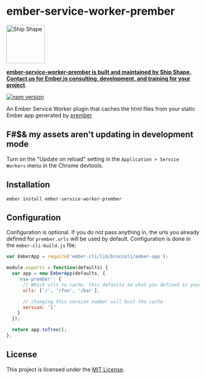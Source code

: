 # ember-service-worker-prember

<a href="https://shipshape.io/"><img src="http://i.imgur.com/KVqNjgO.png" alt="Ship Shape" width="100" height="100"/></a>

**[ember-service-worker-prember is built and maintained by Ship Shape. Contact us for Ember.js consulting, development, and training for your project](https://shipshape.io/ember-consulting)**.

[![npm version](https://badge.fury.io/js/ember-service-worker-prember.svg)](http://badge.fury.io/js/ember-service-worker-prember)

An Ember Service Worker plugin that caches the html files from your static Ember app generated by [prember](https://github.com/ef4/prember)

## F#$& my assets aren't updating in development mode

Turn on the "Update on reload" setting in the `Application > Service Workers`
menu in the Chrome devtools.

## Installation

```
ember install ember-service-worker-prember
```

## Configuration

Configuration is optional. If you do not pass anything in, the urls you
already defined for `prember.urls` will be used by default.
Configuration is done in the `ember-cli-build.js` file:

```js
var EmberApp = require('ember-cli/lib/broccoli/ember-app');

module.exports = function(defaults) {
  var app = new EmberApp(defaults, {
    'esw-prember': {
      // Which urls to cache. This defaults to what you defined in your prember.urls config
      urls: ['/', '/foo', '/bar'],

      // changing this version number will bust the cache
      version: '1'
    }
  });

  return app.toTree();
};
```

License
------------------------------------------------------------------------------

This project is licensed under the [MIT License](LICENSE.md).
